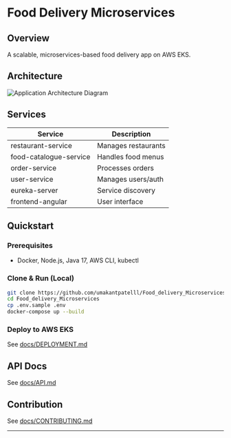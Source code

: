 # Food Delivery Microservices

## Overview
A scalable, microservices-based food delivery app on AWS EKS.

## Architecture
![Application Architecture Diagram](docs/architecture.png)

## Services
| Service                | Description                        |
|------------------------|------------------------------------|
| restaurant-service     | Manages restaurants                |
| food-catalogue-service | Handles food menus                 |
| order-service          | Processes orders                   |
| user-service           | Manages users/auth                 |
| eureka-server          | Service discovery                  |
| frontend-angular       | User interface                     |

## Quickstart

### Prerequisites
- Docker, Node.js, Java 17, AWS CLI, kubectl

### Clone & Run (Local)
```bash
git clone https://github.com/umakantpatelll/Food_delivery_Microservices.git
cd Food_delivery_Microservices
cp .env.sample .env
docker-compose up --build
```

### Deploy to AWS EKS
See [docs/DEPLOYMENT.md](docs/DEPLOYMENT.md)

## API Docs
See [docs/API.md](docs/API.md)

## Contribution
See [docs/CONTRIBUTING.md](docs/CONTRIBUTING.md)

---
